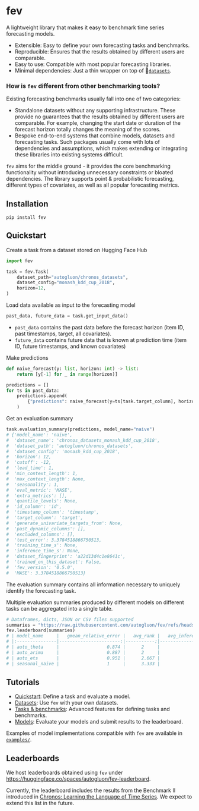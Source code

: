# fev
A lightweight library that makes it easy to benchmark time series forecasting models.

- Extensible: Easy to define your own forecasting tasks and benchmarks.
- Reproducible: Ensures that the results obtained by different users are comparable.
- Easy to use: Compatible with most popular forecasting libraries.
- Minimal dependencies: Just a thin wrapper on top of 🤗[`datasets`](https://huggingface.co/docs/datasets/en/index).

### How is `fev` different from other benchmarking tools?

Existing forecasting benchmarks usually fall into one of two categories:

- Standalone datasets without any supporting infrastructure. These provide no guarantees that the results obtained by different users are comparable. For example, changing the start date or duration of the forecast horizon totally changes the meaning of the scores.
- Bespoke end-to-end systems that combine models, datasets and forecasting tasks. Such packages usually come with lots of dependencies and assumptions, which makes extending or integrating these libraries into existing systems difficult.

`fev` aims for the middle ground - it provides the core benchmarking functionality without introducing unnecessary constraints or bloated dependencies. The library supports point & probabilistic forecasting, different types of covariates, as well as all popular forecasting metrics.

## Installation
```
pip install fev
```

## Quickstart

Create a task from a dataset stored on Hugging Face Hub
```python
import fev

task = fev.Task(
    dataset_path="autogluon/chronos_datasets",
    dataset_config="monash_kdd_cup_2018",
    horizon=12,
)
```
Load data available as input to the forecasting model
```python
past_data, future_data = task.get_input_data()
```
- `past_data` contains the past data before the forecast horizon (item ID, past timestamps, target, all covariates).
- `future_data` contains future data that is known at prediction time (item ID, future timestamps, and known covariates)

Make predictions
```python
def naive_forecast(y: list, horizon: int) -> list:
    return [y[-1] for _ in range(horizon)]

predictions = []
for ts in past_data:
    predictions.append(
        {"predictions": naive_forecast(y=ts[task.target_column], horizon=task.horizon)}
    )
```
Get an evaluation summary
```python
task.evaluation_summary(predictions, model_name="naive")
# {'model_name': 'naive',
#  'dataset_name': 'chronos_datasets_monash_kdd_cup_2018',
#  'dataset_path': 'autogluon/chronos_datasets',
#  'dataset_config': 'monash_kdd_cup_2018',
#  'horizon': 12,
#  'cutoff': -12,
#  'lead_time': 1,
#  'min_context_length': 1,
#  'max_context_length': None,
#  'seasonality': 1,
#  'eval_metric': 'MASE',
#  'extra_metrics': [],
#  'quantile_levels': None,
#  'id_column': 'id',
#  'timestamp_column': 'timestamp',
#  'target_column': 'target',
#  'generate_univariate_targets_from': None,
#  'past_dynamic_columns': [],
#  'excluded_columns': [],
#  'test_error': 3.3784518866750513,
#  'training_time_s': None,
#  'inference_time_s': None,
#  'dataset_fingerprint': 'a22d13d4c1e8641c',
#  'trained_on_this_dataset': False,
#  'fev_version': '0.5.0',
#  'MASE': 3.3784518866750513}
```
The evaluation summary contains all information necessary to uniquely identify the forecasting task.

Multiple evaluation summaries produced by different models on different tasks can be aggregated into a single table.
```python
# Dataframes, dicts, JSON or CSV files supported
summaries = "https://raw.githubusercontent.com/autogluon/fev/refs/heads/main/benchmarks/example/results/results.csv"
fev.leaderboard(summaries)
# | model_name     |   gmean_relative_error |   avg_rank |   avg_inference_time_s |   ... |
# |:---------------|-----------------------:|-----------:|-----------------------:|------:|
# | auto_theta     |                  0.874 |      2     |                  5.501 |   ... |
# | auto_arima     |                  0.887 |      2     |                 21.799 |   ... |
# | auto_ets       |                  0.951 |      2.667 |                  0.737 |   ... |
# | seasonal_naive |                  1     |      3.333 |                  0.004 |   ... |
```

## Tutorials
- [Quickstart](./docs/01-quickstart.ipynb): Define a task and evaluate a model.
- [Datasets](./docs/02-dataset-format.ipynb): Use `fev` with your own datasets.
- [Tasks & benchmarks](./docs/03-tasks-and-benchmarks.ipynb): Advanced features for defining tasks and benchmarks.
- [Models](./docs/04-models.ipynb): Evaluate your models and submit results to the leaderboard.

Examples of model implementations compatible with `fev` are available in [`examples/`](./examples/).


## Leaderboards
We host leaderboards obtained using `fev` under https://huggingface.co/spaces/autogluon/fev-leaderboard.

Currently, the leaderboard includes the results from the Benchmark II introduced in [Chronos: Learning the Language of Time Series](https://arxiv.org/abs/2403.07815). We expect to extend this list in the future.
